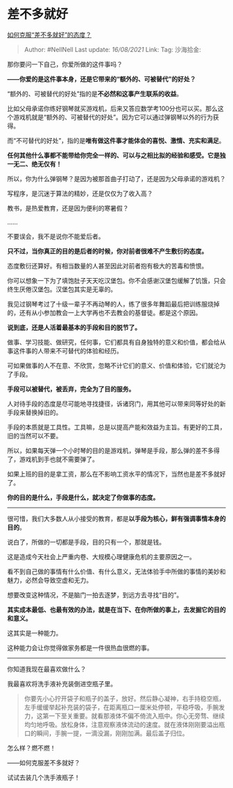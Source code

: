 # 差不多就好

[如何克服“差不多就好”的态度？](https://www.zhihu.com/question/28566702/answer/2052878629)

> Author: #NellNell
> Last update: *16/08/2021*
> Link:
> Tag:
> 沙海拾金:

那你要问一下自己，你爱所做的这件事吗？

**——你爱的是这件事本身，还是它带来的“额外的、可被替代”的好处？**

“额外的、可被替代的好处”指的是**不必然和这事产生联系的收益**。

比如父母承诺你练好钢琴就买游戏机，后来又答应数学考100分也可以买。那么这个游戏机就是“额外的、可被替代的好处”。因为它可以通过弹钢琴以外的行为获得。

而“不可替代的好处”，指的是**唯有做这件事才能体会的喜悦、激情、充实和满足**。

**任何其他什么事都不能带给你完全一样的、可以与之相比拟的经验和感受。它是独一无二、绝无仅有！**

所以，你为什么弹钢琴？是因为被那首曲子打动了，还是因为父母承诺的游戏机？

写程序，是沉迷于算法的精妙，还是仅仅为了收入高？

教书，是热爱教育，还是因为便利的寒暑假？

……

不要误会，我不是说你不能爱后者。

**只不过，当你真正的目的是后者的时候，你对前者很难不产生敷衍的态度。**

态度敷衍还算好。有相当数量的人甚至因此对前者抱有极大的苦毒和愤恨。

你可以想象一下为了填饱肚子天天吃汉堡包。你不会感谢汉堡包缓解了饥饿，只会终生厌倦汉堡包。汉堡包其实是无辜的。

我见过钢琴考过了十级一辈子不再动琴的人，练了很多年舞蹈最后把训练服烧掉的，还有从小参加教会一上大学再也不去教会的基督徒。都是这个原因。

**说到底，还是人活着最基本的手段和目的脱节了。**

做事、学习技能、做研究，任何事，它们都具有自身独特的意义和价值，都会给从事这件事的人带来不可替代的体验和经历。

可如果做事的人不在意、不欣赏，忽略不计它们的意义、价值和体验，它们就沦为了手段。

**手段可以被替代，被丢弃，完全为了目的服务。**

人对待手段的态度是尽可能地寻找捷径，诉诸窍门，用其他可以带来同等好处的新手段来替换掉旧的。

手段的本质就是工具性。工具嘛，总是以提高产能和效益为主旨。有更好的工具，旧的当然可以不要。

所以，如果每天弹一个小时琴的目的是游戏机，弹琴是手段，那么弹的差不多得了，游戏机到手也就不需要弹了。

如果上班的目的是拿工资，那么在不影响工资水平的情况下，当然也是差不多就好了。

**你的目的是什么，手段是什么，就决定了你做事的态度。**

---

很可惜，我们大多数人从小接受的教育，都是**以手段为核心，鲜有强调事情本身的目的**。

说白了，所做的一切都是手段，目的只有一个，那就是钱。

这是造成今天社会上严重内卷、大规模心理健康危机的主要原因之一。

看不到自己做的事情有什么价值、有什么意义，无法体验手中所做的事情的美妙和魅力，必然会导致空虚和无力。

想要改变这种情况，不是脑门一拍去逐梦，到远方去寻找“目的”。

**其实成本最低、也最有效的办法，就是在当下、在你所做的事上，去发掘它的目的和意义。**

这其实是一种能力。

这种能力会让你觉得做家务都是一件很热血很燃的事。

---

你知道我现在最喜欢做什么？

我最喜欢将洗手液补充装倒进空瓶子里。

> 你要先小心拧开袋子和瓶子的盖子，放好。然后静心凝神，右手持稳空瓶，左手缓缓举起补充装的袋子，在距离瓶口一厘米处停顿，平稳呼吸，手腕发力，这第一下至关重要。就看那液体不偏不倚流入瓶中。你心无旁骛、继续均匀地呼吸。放松身体，注意观察液体流动的速度。就在液体刚刚要溢出瓶口的瞬间，手腕一提，一滴没漏，刚刚加满。最后盖子归位。

怎么样？燃不燃！

——如何克服差不多就好？

试试去装几个洗手液瓶子！

